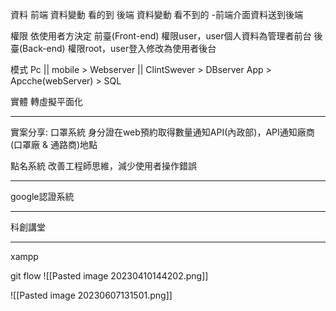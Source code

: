 
資料
前端 資料變動 看的到
後端 資料變動 看不到的
-前端介面資料送到後端

權限 依使用者方決定
前臺(Front-end) 權限user，user個人資料為管理者前台
後臺(Back-end) 權限root，user登入修改為使用者後台

模式
Pc || mobile > Webserver || ClintSwever > DBserver
App > Apcche(webServer) > SQL

實體 轉虛擬平面化

<hr>

實案分享:
口罩系統 身分證在web預約取得數量通知API(內政部)，API通知廠商(口罩廠 & 通路商)地點

點名系統 改善工程師思維，減少使用者操作錯誤

<hr>

google認證系統

<hr>
科創講堂

<hr>

xampp

git flow
![[Pasted image 20230410144202.png]]

![[Pasted image 20230607131501.png]]